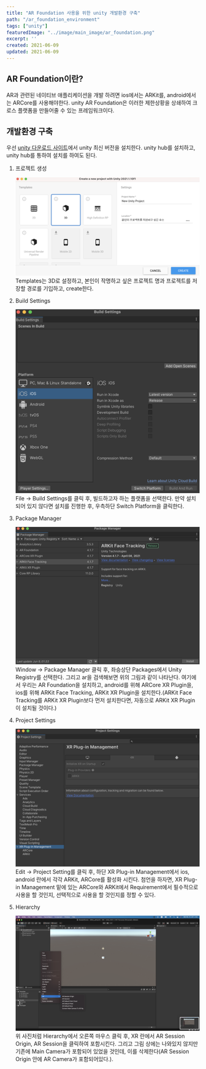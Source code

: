```yaml
---
title: "AR Foundation 사용을 위한 unity 개발환경 구축"
path: "/ar_foundation_environment"
tags: ["unity"]
featuredImage: "../image/main_image/ar_foundation.png"
excerpt: ''
created: 2021-06-09
updated: 2021-06-09
---
```


## AR Foundation이란?

AR과 관련된 네이티브 애플리케이션을 개발 하려면 ios에서는 ARKit를, android에서는 ARCore를 사용해야한다. unity AR Foundation은 이러한 제한상황을 상쇄하여 크로스 플랫폼을 만들어줄 수 있는 프레임워크이다.

## 개발환경 구축

우선 [unity 다운로드 사이트](https://unity3d.com/kr/get-unity/download)에서 unity 최신 버전을 설치한다. unity hub를 설치하고, unity hub를 통하여 설치를 하여도 된다.

1. 프로젝트 생성

    ![프로젝트 생성](../image/ar_foundation_environment/1.png)
    Templates는 3D로 설정하고, 본인이 작명하고 싶은 프로젝트 명과 프로젝트를 저장할 경로를 기입하고, create한다.

2. Build Settings

    ![build setting](../image/ar_foundation_environment/2.png)
    File -> Build Settings를 클릭 후, 빌드하고자 하는 플랫폼을 선택한다. 만약 설치되어 있지 않다면 설치를 진행한 후, 우측하단 Switch Platform을 클릭한다.

3. Package Manager

    ![package manager](../image/ar_foundation_environment/dd.png)
    Window -> Package Manager 클릭 후, 좌승상단 Packages에서 Unity Registry를 선택한다. 그리고 ar을 검색해보면 위의 그림과 같이 나타난다. 여기에서 우리는 AR Foundation을 설치하고, android를 위해 ARCore XR Plugin을, ios를 위해 ARKit Face Tracking, ARKit XR Plugin을 설치한다.(ARKit Face Tracking를 ARKit XR Plugin보다 먼저 설치한다면, 자동으로 ARKit XR Plugin이 설치될 것이다.)

4. Project Settings

    ![package manager](../image/ar_foundation_environment/4.png)
    Edit -> Project Setting를 클릭 후, 하단 XR Plug-in Management에서 ios, android 란에서 각각 ARKit, ARCore를 활성화 시킨다. 첨언을 하자면, XR Plug-in Management 밑에 있는 ARCore와 ARKit에서 Requirement에서 필수적으로 사용을 할 것인지, 선택적으로 사용을 할 것인지를 정할 수 있다.

    

5. Hierarchy

    ![Hierarchy](../image/ar_foundation_environment/hierarchy.png)
    위 사진처럼 Hierarchy에서 오른쪽 마우스 클릭 후, XR 란에서 AR Session Origin, AR Session을 클릭하여 포함시킨다. 그리고 그림 상에는 나와있지 않지만 기존에 Main Camera가 포함되어 있었을 것인데, 이를 삭제한다(AR Session Origin 안에 AR Camera가 포함되어있다.).
